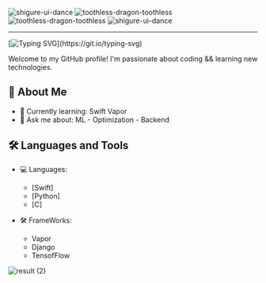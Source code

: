 ![shigure-ui-dance](https://github.com/MeT3ger/MeT3ger/assets/92210552/835cccb9-290d-45e5-92bd-762626d2cf0a)
![toothless-dragon-toothless](https://github.com/MeT3ger/MeT3ger/assets/92210552/7e61aa6d-d9e0-430b-97d1-748dd9d46105)
![toothless-dragon-toothless](https://github.com/MeT3ger/MeT3ger/assets/92210552/412f4ec7-106b-4e59-9407-860aa87fe051)
![shigure-ui-dance](https://github.com/MeT3ger/MeT3ger/assets/92210552/835cccb9-290d-45e5-92bd-762626d2cf0a)
____

[![Typing SVG](https://readme-typing-svg.herokuapp.com?color=%2336BCF7&lines=I'm+Misha+Moshchenskii&align="center")](https://git.io/typing-svg)

Welcome to my GitHub profile! I'm passionate about coding && learning new technologies.

## 🚀 About Me
- 🌱 Currently learning: Swift Vapor
- 💬 Ask me about: ML - Optimization - Backend

## 🛠️ Languages and Tools
- 💻 Languages: 
  - [Swift]
  - [Python]
  - [C]

- 🛠️ FrameWorks: 
  - Vapor
  - Django
  - TensofFlow

![result (2)](https://github.com/MeT3ger/preview/assets/92210552/fd338a2e-6be6-403e-bd19-8b3e9cdb71f9)
